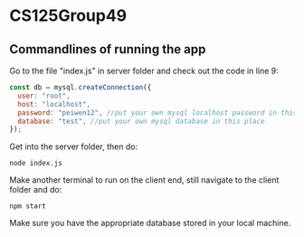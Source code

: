 # CS125Group49

## Commandlines of running the app

Go to the file "index.js" in server folder and check out the code in line 9:

```javascript
const db = mysql.createConnection({
  user: "root",
  host: "localhost",
  password: "peiwen12", //put your own mysql localhost password in this place
  database: "test", //put your own mysql database in this place
});
```

Get into the server folder, then do:

```terminal
node index.js
```

Make another terminal to run on the client end, still navigate to the client folder and do:


```terminal
npm start
```

Make sure you have the appropriate database stored in your local machine.
